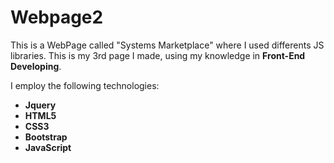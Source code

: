 # Webpage2
This is a WebPage called "Systems Marketplace" where I used differents JS libraries. This is my 3rd page I made, using my knowledge in **Front-End Developing**.

I employ the following technologies:

* **Jquery**
* **HTML5**
* **CSS3**
* **Bootstrap**
* **JavaScript**
